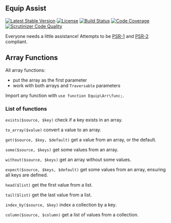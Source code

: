 ## Equip Assist

[![Latest Stable Version](https://img.shields.io/packagist/v/equip/assist.svg)](https://packagist.org/packages/equip/assist)
[![License](https://img.shields.io/packagist/l/equip/assist.svg)](https://github.com/equip/assist/blob/master/LICENSE)
[![Build Status](https://travis-ci.org/equip/assist.svg)](https://travis-ci.org/equip/assist)
[![Code Coverage](https://scrutinizer-ci.com/g/equip/assist/badges/coverage.png?b=master)](https://scrutinizer-ci.com/g/equip/assist/?branch=master)
[![Scrutinizer Code Quality](https://scrutinizer-ci.com/g/equip/assist/badges/quality-score.png?b=master)](https://scrutinizer-ci.com/g/equip/assist/?branch=master)

Everyone needs a little assistance! Attempts to be [PSR-1](http://www.php-fig.org/psr/psr-1/)
and [PSR-2](http://www.php-fig.org/psr/psr-2/) compliant.

## Array Functions

All array functions:

- put the array as the first parameter
- work with both arrays and `Traversable` parameters

Import any function with `use function Equip\Arr\func;`.

### List of functions

`exists($source, $key)` check if a key exists in an array.

`to_array($value)` convert a value to an array.

`get($source, $key, $default)` get a value from an array, or the default.

`some($source, $keys)` get some values from an array.

`without($source, $keys)` get an array without some values.

`expect($source, $keys, $default)` get some values from an array, ensuring all keys are defined.

`head($list)` get the first value from a list.

`tail($list)` get the last value from a list.

`index_by($source, $key)` index a collection by a key.

`column($source, $column)` get a list of values from a collection.
